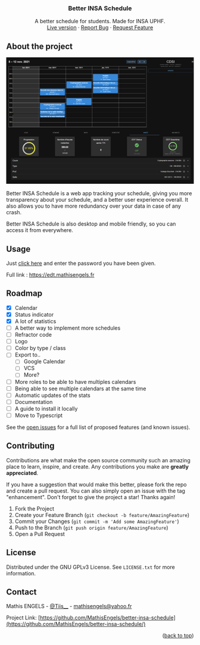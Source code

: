 <div align="center">
  <h3 align="center">Better INSA Schedule</h3>
  <p align="center">
    A better schedule for students. Made for INSA UPHF.
    <br />
    <a href="https://edt.mathisengels.fr">Live version</a>
    ·
    <a href="https://github.com/MathisEngels/better-insa-schedule/issues">Report Bug</a>
    ·
    <a href="https://github.com/MathisEngels/better-insa-schedule/issues">Request Feature</a>
  </p>
</div>

## About the project

[![Better INSA Schedule](images/Dashboard.png)](https://edt.mathisengels.fr)

Better INSA Schedule is a web app tracking your schedule, giving you more transparency about your schedule, and a better user experience overall. 
It also allows you to have more redundancy over your data in case of any crash.

Better INSA Schedule is also desktop and mobile friendly, so you can access it from everywhere.


## Usage

Just [click here](https://edt.mathisengels.fr) and enter the password you have been given.

Full link : https://edt.mathisengels.fr


## Roadmap

- [x] Calendar
- [x] Status indicator
- [x] A lot of statistics
- [ ] A better way to implement more schedules
- [ ] Refractor code
- [ ] Logo
- [ ] Color by type / class
- [ ] Export to..
    - [ ] Google Calendar
    - [ ] VCS
    - [ ] More?
- [ ] More roles to be able to have multiples calendars
- [ ] Being able to see multiple calendars at the same time
- [ ] Automatic updates of the stats
- [ ] Documentation
- [ ] A guide to install it locally
- [ ] Move to Typescript

See the [open issues](https://github.com/MathisEngels/better-insa-schedule/issues) for a full list of proposed features (and known issues).


## Contributing

Contributions are what make the open source community such an amazing place to learn, inspire, and create. Any contributions you make are **greatly appreciated**.

If you have a suggestion that would make this better, please fork the repo and create a pull request. You can also simply open an issue with the tag "enhancement".
Don't forget to give the project a star! Thanks again!

1. Fork the Project
2. Create your Feature Branch (`git checkout -b feature/AmazingFeature`)
3. Commit your Changes (`git commit -m 'Add some AmazingFeature'`)
4. Push to the Branch (`git push origin feature/AmazingFeature`)
5. Open a Pull Request


## License

Distributed under the GNU GPLv3 License. See `LICENSE.txt` for more information.


## Contact

Mathis ENGELS - [@Tiis__](https://twitter.com/Tiis__) - mathisengels@yahoo.fr

Project Link: [https://github.com/MathisEngels/better-insa-schedule](https://github.com/MathisEngels/better-insa-schedule/)

<p align="right">(<a href="#top">back to top</a>)</p>